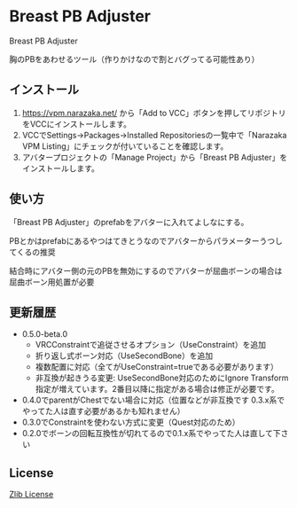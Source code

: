 # Breast PB Adjuster

Breast PB Adjuster

胸のPBをあわせるツール（作りかけなので割とバグってる可能性あり）

## インストール

1. https://vpm.narazaka.net/ から「Add to VCC」ボタンを押してリポジトリをVCCにインストールします。
2. VCCでSettings→Packages→Installed Repositoriesの一覧中で「Narazaka VPM Listing」にチェックが付いていることを確認します。
3. アバタープロジェクトの「Manage Project」から「Breast PB Adjuster」をインストールします。

## 使い方

「Breast PB Adjuster」のprefabをアバターに入れてよしなにする。

PBとかはprefabにあるやつはてきとうなのでアバターからパラメーターうつしてくるの推奨

結合時にアバター側の元のPBを無効にするのでアバターが屈曲ボーンの場合は屈曲ボーン用処置が必要

## 更新履歴

- 0.5.0-beta.0
  - VRCConstraintで追従させるオプション（UseConstraint）を追加
  - 折り返し式ボーン対応（UseSecondBone）を追加
  - 複数配置に対応（全てがUseConstraint=trueである必要があります）
  - 非互換が起きうる変更: UseSecondBone対応のためにIgnore Transform指定が増えています。2番目以降に指定がある場合は修正が必要です。
- 0.4.0でparentがChestでない場合に対応（位置などが非互換です 0.3.x系でやってた人は直す必要があるかも知れません）
- 0.3.0でConstraintを使わない方式に変更（Quest対応のため）
- 0.2.0でボーンの回転互換性が切れてるので0.1.x系でやってた人は直して下さい

## License

[Zlib License](LICENSE.txt)
